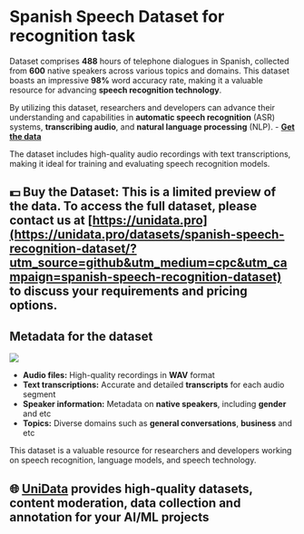 # Spanish Speech Dataset for recognition task
Dataset comprises **488** hours of telephone dialogues in Spanish, collected from **600** native speakers across various topics and domains. This dataset boasts an impressive **98%** word accuracy rate, making it a valuable resource for advancing **speech recognition technology**.

By utilizing this dataset, researchers and developers can advance their understanding and capabilities in **automatic speech recognition** (ASR) systems, **transcribing audio**, and **natural language processing** (NLP).  - **[Get the data](https://unidata.pro/datasets/spanish-speech-recognition-dataset/?utm_source=github&utm_medium=cpc&utm_campaign=spanish-speech-recognition-dataset)**

The dataset includes high-quality audio recordings with text transcriptions, making it ideal for training and evaluating speech recognition models.

## 💵 Buy the Dataset: This is a limited preview of the data. To access the full dataset, please contact us at [https://unidata.pro](https://unidata.pro/datasets/spanish-speech-recognition-dataset/?utm_source=github&utm_medium=cpc&utm_campaign=spanish-speech-recognition-dataset) to discuss your requirements and pricing options.

## Metadata for the dataset

![](https://www.googleapis.com/download/storage/v1/b/kaggle-user-content/o/inbox%2F22059654%2Fa3f375fb273dcad3fe17403bdfccb63b%2Fssssssssss.PNG?generation=1739884059328284&alt=media)
- **Audio files:** High-quality recordings in **WAV** format
- **Text transcriptions:** Accurate and detailed **transcripts** for each audio segment
- **Speaker information:** Metadata on **native speakers**, including **gender** and etc
- **Topics:** Diverse domains such as **general conversations**, **business** and etc


This dataset is a valuable resource for researchers and developers working on speech recognition, language models, and speech technology.
## 🌐 [UniData](https://unidata.pro/datasets/spanish-speech-recognition-dataset/?utm_source=github&utm_medium=cpc&utm_campaign=spanish-speech-recognition-dataset) provides high-quality datasets, content moderation, data collection and annotation for your AI/ML projects 
